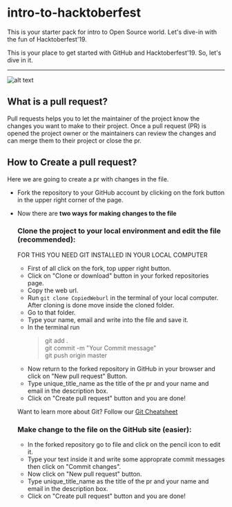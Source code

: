 # intro-to-hacktoberfest
This is your starter pack for intro to Open Source world. Let's dive-in with the fun of Hacktoberfest'19.

This is your place to get started with GitHub and Hacktoberfest'19. So, let's dive in it.
<hr />

![alt text](https://hacktoberfest.digitalocean.com/assets/HF19_social-744d976f227e4aff6866443abcede8c651b309ec9c7c9f7410f5944f8e1299b9.png)

## What is a pull request?
Pull requests helps you to let the maintainer of the project know the changes you want to make to their project. Once a pull request (PR) is opened
the project owner or the maintainers can review the changes and can merge them to their project or close the pr.

## How to Create a pull request?
Here we are going to create a pr with changes in the file.
- Fork the repository to your GitHub account by clicking on the fork button in the upper right corner of the page.
- Now there are **two ways for making changes to the file**
  ### Clone the project to your local environment and edit the file (recommended):
  
  FOR THIS YOU NEED GIT INSTALLED IN YOUR LOCAL COMPUTER
  - First of all click on the fork, top upper right button.
  - Click on "Clone or download" button in your forked repositories page.
  - Copy the web url.
  - Run `git clone CopiedWeburl` in the terminal of your local computer. After cloning is done move inside the cloned folder.
  - Go to  that folder.
  - Type your name, email and write into the file and save it.
  - In the terminal run 
    > git add . <br/>
    > git commit -m "Your Commit message" <br/>
    > git push origin master <br/>
  - Now return to the forked repository in GitHub in your browser and click on "New pull request" Button.
  - Type unique_title_name as the title of the pr and your name and email in the description box.
  - Click on "Create pull request" button and you are done!
  
  Want to learn more about Git? Follow our [Git Cheatsheet](https://github.com/gdgsiliguri/git-cheatsheet)
  
  ### Make change to the file on the GitHub site (easier):
  - In the forked repository go to file and click on the pencil icon to edit it.
  - Type your text inside it and write some approprate commit messages then click on "Commit changes".
  - Now click on "New pull request" button.
  - Type unique_title_name as the title of the pr and your name and email in the description box.
  - Click on "Create pull request" button and you are done! 
